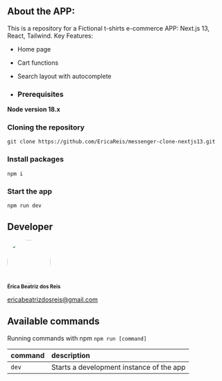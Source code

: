 ## About the APP:

This is a repository for a Fictional t-shirts e-commerce APP: Next.js 13, React, Tailwind.
Key Features:

- Home page
- Cart functions
- Search layout with autocomplete
  
- ### Prerequisites

**Node version 18.x**

### Cloning the repository

```shell
git clone https://github.com/EricaReis/messenger-clone-nextjs13.git
```

### Install packages

```shell
npm i
```

### Start the app

```shell
npm run dev
```

## Developer

 <img style="border-radius: 50%;" src="https://avatars.githubusercontent.com/u/43284359?s=460&u=d0283f2331fb2e66792ff944985f576defbcfb77&v=4" width="100px;" alt=""/>
 <br />
 <sub><b>Érica Beatriz dos Reis</b></sub>

ericabeatrizdosreis@gmail.com


## Available commands

Running commands with npm `npm run [command]`

| command         | description                              |
| :-------------- | :--------------------------------------- |
| `dev`           | Starts a development instance of the app |
